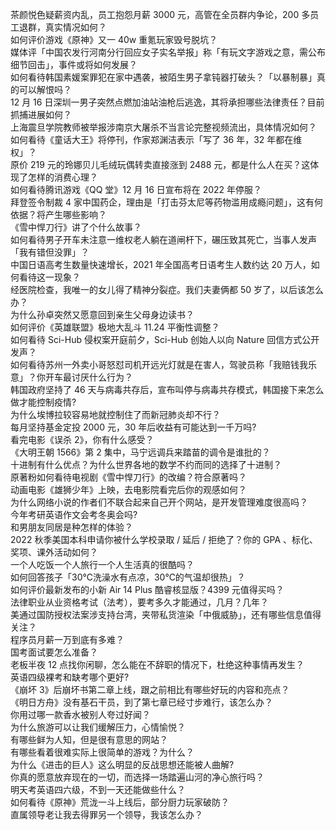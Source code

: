 茶颜悦色疑薪资内乱，员工抱怨月薪 3000 元，高管在全员群内争论，200 多员工退群，真实情况如何？  
如何评价游戏《原神》又一 40w 重氪玩家毁号脱坑？  
媒体评「中国农发行河南分行回应女子实名举报」称「有玩文字游戏之意，需公布细节回击」，事件或将如何发展？  
如何看待韩国素媛案罪犯在家中遇袭，被陌生男子拿钝器打破头？「以暴制暴」真的可以解恨吗？  
12 月 16 日深圳一男子突然点燃加油站油枪后逃逸，其将承担哪些法律责任？目前抓捕进展如何？  
上海震旦学院教师被举报涉南京大屠杀不当言论完整视频流出，具体情况如何？  
如何看待《童话大王》将停刊，作家郑渊洁表示「写了 36 年，32 年都在维权」？  
原价 219 元的玲娜贝儿毛绒玩偶转卖直接涨到 2488 元，都是什么人在买？这体现了怎样的消费心理？  
如何看待腾讯游戏《QQ 堂》12 月 16 日宣布将在 2022 年停服？  
拜登签令制裁 4 家中国药企，理由是「打击芬太尼等药物滥用成瘾问题」，这有何依据？将产生哪些影响？  
《雪中悍刀行》讲了个什么故事？  
如何看待男子开车未注意一维权老人躺在道闸杆下，碾压致其死亡，当事人发声「我有错但没罪」？  
中国日语高考生数量快速增长，2021 年全国高考日语考生人数约达 20 万人，如何看待这一现象？  
经医院检查，我唯一的女儿得了精神分裂症。我们夫妻俩都 50 岁了，以后该怎么办？  
为什么孙卓突然又愿意回到亲生父母身边读书？  
如何评价《英雄联盟》极地大乱斗 11.24 平衡性调整？  
如何看待 Sci-Hub 侵权案开庭前夕，Sci-Hub 创始人以向 Nature 回信方式公开发声？  
如何看待苏州一外卖小哥怒怼司机开远光灯就是在害人，驾驶员称「我赔钱我乐意」？你开车最讨厌什么行为？  
韩国政府坚持了 46 天与病毒共存后，宣布叫停与病毒共存模式，韩国接下来怎么做才能控制疫情?  
为什么埃博拉较容易地就控制住了而新冠肺炎却不行？  
每月坚持基金定投 2000 元，30 年后收益有可能达到一千万吗?  
看完电影《误杀 2》，你有什么感受？  
《大明王朝 1566》第 2 集中，马宁远调兵来踏苗的调令是谁批的？  
十进制有什么优点？为什么世界各地的数学不约而同的选择了十进制？  
原著粉如何看待电视剧《雪中悍刀行》的改编？符合原著吗？  
动画电影《雄狮少年》上映，去电影院看完后你的观感如何？  
为什么网络小说的作者们不联合起来自己开个网站，是开发管理难度很高吗？  
今年考研英语作文会考冬奥会吗?  
和男朋友同居是种怎样的体验？  
2022 秋季美国本科申请你被什么学校录取 / 延后 / 拒绝了？你的 GPA 、标化、奖项、课外活动如何？  
一个人吃饭一个人旅行一个人生活真的很酷吗？  
如何回答孩子「30℃洗澡水有点凉，30℃的气温却很热」？  
如何评价最新发布的小新 Air 14 Plus 酷睿核显版？4399 元值得买吗？  
法律职业从业资格考试（法考），要考多久才能通过，几月？几年？  
美通过国防授权法案涉支持台湾，夹带私货渲染「中俄威胁」，还有哪些信息值得关注？  
程序员月薪一万到底有多难？  
国考面试要怎么准备？  
老板半夜 12 点找你闲聊，怎么能在不辞职的情况下，杜绝这种事情再发生？  
英语四级裸考和缺考哪个更好?  
《崩坏 3》后崩坏书第二章上线，跟之前相比有哪些好玩的内容和亮点？  
《明日方舟》没有基石干员，到了第七章已经寸步难行，该怎么办？  
你用过哪一款香水被别人夸过好闻？  
为什么旅游可以让我们缓解压力，心情愉悦？  
有哪些鲜为人知，但是很有意思的网站？  
有哪些看着很难实际上很简单的游戏？为什么？  
为什么《进击的巨人》这么明显的反战思想还能被人曲解?  
你真的愿意放弃现在的一切，而选择一场踏遍山河的净心旅行吗？  
明天考英语四六级，不到一天还能做些什么？  
如何看待《原神》荒泷一斗上线后，部分厨力玩家破防？  
直属领导老让我去得罪另一个领导，我该怎么办？  
